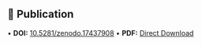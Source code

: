 ## 📄 Publication

• **DOI:** [10.5281/zenodo.17437908](https://doi.org/10.5281/zenodo.17437908)
• **PDF:** [Direct Download](https://github.com/ArkOkupski-WAT/The-Mechanism-of-p-Gluon-Geometry-in-Time-Dilation/raw/main/The_Mechanism_of_p_Gluon_Geometry_in_Time_Dilation.pdf)
